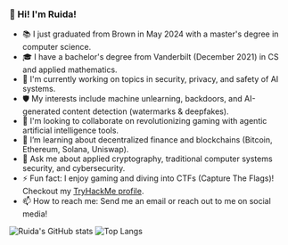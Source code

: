 ### 👋 Hi! I'm Ruida!
- 📚 I just graduated from Brown in May 2024 with a master's degree in computer science.
- 🎓 I have a bachelor's degree from Vanderbilt (December 2021) in CS and applied mathematics.
- 🌱 I'm currently working on topics in security, privacy, and safety of AI systems.
- 🛡️ My interests include machine unlearning, backdoors, and AI-generated content detection (watermarks & deepfakes).
- 🙌 I'm looking to collaborate on revolutionizing gaming with agentic artificial intelligence tools.
- 🤔 I’m learning about decentralized finance and blockchains (Bitcoin, Ethereum, Solana, Uniswap).
- 💬 Ask me about applied cryptography, traditional computer systems security, and cybersecurity.
- ⚡ Fun fact: I enjoy gaming and diving into CTFs (Capture The Flags)! Checkout my [TryHackMe profile](https://tryhackme.com/r/p/ruidazeng).
- 📫 How to reach me: Send me an email or reach out to me on social media!

![Ruida's GitHub stats](https://github-readme-stats.vercel.app/api?username=ruidazeng)
![Top Langs](https://github-readme-stats.vercel.app/api/top-langs/?username=ruidazeng&layout=donut&size_weight=0.3&count_weight=0.7)
